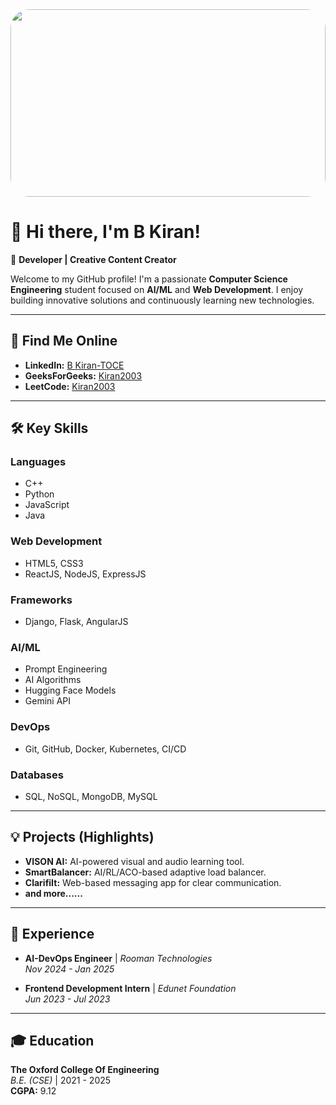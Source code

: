 <img src="https://github.com/user-attachments/assets/11295e51-3d4c-44e0-a75c-d80612aee57f" height="300" width="100%" style="border-radius: 30px;" />


# 👋 Hi there, I'm B Kiran!

🚀 **Developer | Creative Content Creator**

Welcome to my GitHub profile! I'm a passionate **Computer Science Engineering** student focused on **AI/ML** and **Web Development**. I enjoy building innovative solutions and continuously learning new technologies.

---

## 🔗 Find Me Online
- **LinkedIn:** [B Kiran-TOCE](https://www.linkedin.com/in/bkiran-toce/) <!-- Replace with your actual link -->
- **GeeksForGeeks:** [Kiran2003](https://www.geeksforgeeks.org/user/reddykir2qjx/)  
- **LeetCode:** [Kiran2003](https://leetcode.com/u/B_Kiran2003/)  

---

## 🛠️ Key Skills

### **Languages**
- C++
- Python
- JavaScript
- Java

### **Web Development**
- HTML5, CSS3
- ReactJS, NodeJS, ExpressJS

### **Frameworks**
- Django, Flask, AngularJS

### **AI/ML**
- Prompt Engineering
- AI Algorithms
- Hugging Face Models
- Gemini API

### **DevOps**
- Git, GitHub, Docker, Kubernetes, CI/CD

### **Databases**
- SQL, NoSQL, MongoDB, MySQL

---

## 💡 Projects (Highlights)
- **VISON AI:** AI-powered visual and audio learning tool.
- **SmartBalancer:** AI/RL/ACO-based adaptive load balancer.
- **ClarifiIt:** Web-based messaging app for clear communication.
- **and more......**

---

## 💼 Experience
- **AI-DevOps Engineer** | *Rooman Technologies*  
  _Nov 2024 - Jan 2025_

- **Frontend Development Intern** | *Edunet Foundation*  
  _Jun 2023 - Jul 2023_

---

## 🎓 Education
**The Oxford College Of Engineering**  
*B.E. (CSE)* | 2021 - 2025  
**CGPA:** 9.12

